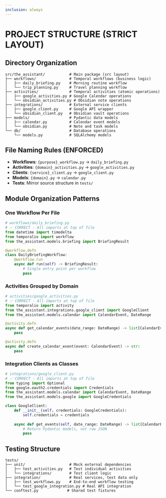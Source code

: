 ```yaml
---
inclusion: always
---
```


# PROJECT STRUCTURE (STRICT LAYOUT)

## Directory Organization
```
src/the_assistant/           # Main package (src layout)
├── workflows/               # Temporal workflows (business logic)
│   ├── daily_briefing.py    # Morning routine workflow
│   └── trip_planning.py     # Travel planning workflow
├── activities/              # Temporal activities (atomic operations)
│   ├── google_activities.py # Google Calendar operations
│   └── obsidian_activities.py # Obsidian note operations
├── integrations/            # External service clients
│   ├── google_client.py     # Google API wrapper
│   └── obsidian_client.py   # Obsidian vault operations
├── models/                  # Pydantic data models
│   ├── calendar.py          # Calendar event models
│   └── obsidian.py          # Note and task models
└── db/                      # Database operations
    └── models.py            # SQLAlchemy models
```

## File Naming Rules (ENFORCED)
- **Workflows**: `{purpose}_workflow.py` → `daily_briefing.py`
- **Activities**: `{domain}_activities.py` → `google_activities.py`
- **Clients**: `{service}_client.py` → `google_client.py`
- **Models**: `{domain}.py` → `calendar.py`
- **Tests**: Mirror source structure in `tests/`

## Module Organization Patterns

### One Workflow Per File
```python
# workflows/daily_briefing.py
# ✅ CORRECT - All imports at top of file
from datetime import timedelta
from temporalio import workflow
from the_assistant.models.briefing import BriefingResult

@workflow.defn
class DailyBriefingWorkflow:
    @workflow.run
    async def run(self) -> BriefingResult:
        # Single entry point per workflow
        pass
```

### Activities Grouped by Domain
```python
# activities/google_activities.py
# ✅ CORRECT - All imports at top of file
from temporalio import activity
from the_assistant.integrations.google_client import GoogleClient
from the_assistant.models.calendar import CalendarEvent, DateRange

@activity.defn
async def get_calendar_events(date_range: DateRange) -> list[CalendarEvent]:
    pass

@activity.defn
async def create_calendar_event(event: CalendarEvent) -> str:
    pass
```

### Integration Clients as Classes
```python
# integrations/google_client.py
# ✅ CORRECT - All imports at top of file
from typing import Optional
from google.oauth2.credentials import Credentials
from the_assistant.models.calendar import CalendarEvent, DateRange
from the_assistant.models.google import GoogleCredentials

class GoogleClient:
    def __init__(self, credentials: GoogleCredentials):
        self.credentials = credentials
    
    async def get_events(self, date_range: DateRange) -> list[CalendarEvent]:
        # Return Pydantic models, not raw JSON
        pass
```

## Testing Structure
```
tests/
├── unit/                    # Mock external dependencies
│   ├── test_activities.py   # Test individual activities
│   └── integrations/        # Test client logic
├── integration/             # Real services, test data only
│   ├── test_workflows.py    # End-to-end workflow testing
│   └── test_google_integration.py # Real API integration
└── conftest.py             # Shared test fixtures
```